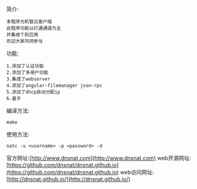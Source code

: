 简介:

	本程序为机智云客户端
	此程序功能以打通通道为主
	并集成个别应用
	欢迎大家共同参与

功能:

	1.添加了认证功能
	2.添加了多用户功能
	3.集成了webserver
	4.添加了angular-filemanager json-rpc
	5.添加了dhcp自动分配ip
	6.基于

编译方法:

    make

使用方法: 

	natc -u <username> -p <password> -d

官方网址:[http://www.dnsnat.com](http://www.dnsnat.com)
web开源网址:[https://github.com/dnsnat/dnsnat.github.io](https://github.com/dnsnat/dnsnat.github.io)
web访问网址:[http://dnsnat.github.io/](http://dnsnat.github.io/)
